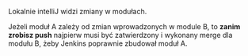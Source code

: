 Lokalnie intelliJ widzi zmiany w modułach.

Jeżeli moduł A zależy od zmian wprowadzonych w module B, to **zanim zrobisz push** najpierw musi być zatwierdzony i wykonany merge dla modułu B, żeby Jenkins poprawnie zbudował moduł A.

